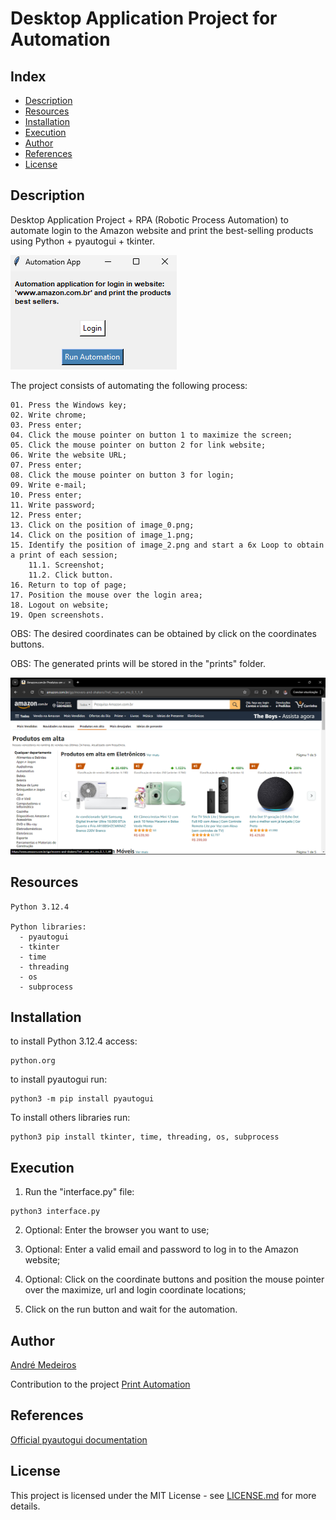 # Desktop Application Project for Automation

## Index
- [Description](#Description)
- [Resources](#Resources)
- [Installation](#Installation)
- [Execution](#Execution)
- [Author](#Author)
- [References](#References)
- [License](#License)

## Description
Desktop Application Project + RPA (Robotic Process Automation) to automate login to the Amazon website and print the best-selling products using Python + pyautogui + tkinter.

![](images/app.png)

The project consists of automating the following process:
```
01. Press the Windows key;
02. Write chrome;
03. Press enter;
04. Click the mouse pointer on button 1 to maximize the screen;
05. Click the mouse pointer on button 2 for link website;
06. Write the website URL;
07. Press enter;
08. Click the mouse pointer on button 3 for login;
09. Write e-mail;
10. Press enter;
11. Write password;
12. Press enter;
13. Click on the position of image_0.png;
14. Click on the position of image_1.png;
15. Identify the position of image_2.png and start a 6x Loop to obtain a print of each session;
    11.1. Screenshot;
    11.2. Click button.
16. Return to top of page;
17. Position the mouse over the login area;
18. Logout on website;
19. Open screenshots.
```

OBS: The desired coordinates can be obtained by click on the coordinates buttons.

OBS: The generated prints will be stored in the "prints" folder.

![](images/result.png)

## Resources
```
Python 3.12.4

Python libraries: 
  - pyautogui
  - tkinter
  - time
  - threading
  - os
  - subprocess
```

## Installation

to install Python 3.12.4 access: 
```
python.org
```

to install pyautogui run: 
```
python3 -m pip install pyautogui
```

To install others libraries run: 
```
python3 pip install tkinter, time, threading, os, subprocess
```

## Execution

1. Run the "interface.py" file:
```
python3 interface.py
```

2. Optional: Enter the browser you want to use; 

3. Optional: Enter a valid email and password to log in to the Amazon website;

4. Optional: Click on the coordinate buttons and position the mouse pointer over the maximize, url and login coordinate locations;

5. Click on the run button and wait for the automation.

## Author

[André Medeiros](https://github.com/andreemedeiros)

Contribution to the project [Print Automation](https://github.com/andreemedeiros/Print-Automation/graphs/contributors)

## References

[Official pyautogui documentation](https://pyautogui.readthedocs.io/en/latest/#)


## License
This project is licensed under the MIT License - see [LICENSE.md](LICENSE.md) for more details.
